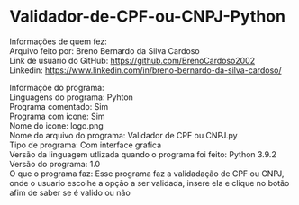 # Validador-de-CPF-ou-CNPJ-Python  

Informações de quem fez:  
  Arquivo feito por: Breno Bernardo da Silva Cardoso  
  Link de usuario do GitHub: https://github.com/BrenoCardoso2002  
  Linkedin: https://www.linkedin.com/in/breno-bernardo-da-silva-cardoso/  
  
Informaçõe do programa:  
  Linguagens do programa:  Pyhton  
  Programa comentado: Sim  
  Programa com icone: Sim  
  Nome do icone: logo.png  
  Nome do arquivo do programa: Validador de CPF  ou CNPJ.py  
  Tipo de programa: Com interface grafica  
  Versão da linguagem utlizada quando o programa foi feito: Python 3.9.2  
  Versão do programa: 1.0  
  O que o programa faz: Esse programa faz a validadação de CPF ou CNPJ, onde o usuario escolhe a opção a ser validada, insere ela e clique no botão afim de saber se é valido ou não
